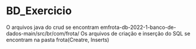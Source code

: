 # BD_Exercicio
O arquivos java do crud se encontram emfrota-db-2022-1-banco-de-dados-main/src/br/com/frota/
Os arquivos de criação e inserção do SQL se encontram na pasta frota(Creatre, Inserts)
